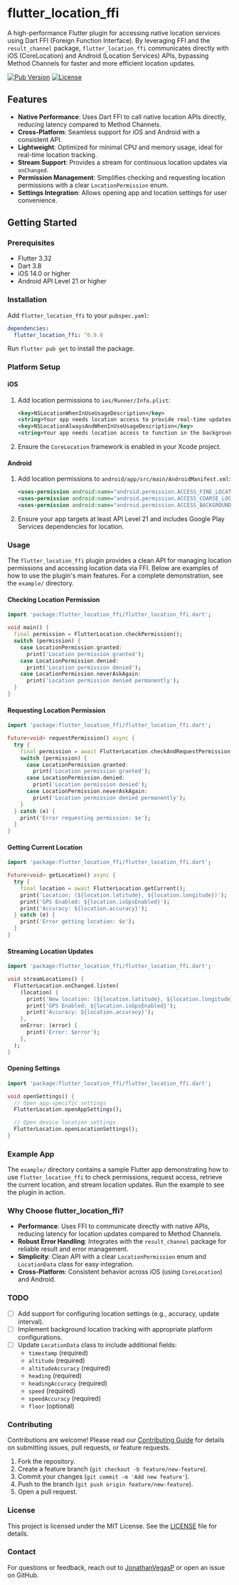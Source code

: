 # flutter_location_ffi

A high-performance Flutter plugin for accessing native location services using Dart FFI (Foreign Function Interface). By leveraging FFI and the `result_channel` package, `flutter_location_ffi` communicates directly with iOS (CoreLocation) and Android (Location Services) APIs, bypassing Method Channels for faster and more efficient location updates.

[![Pub Version](https://img.shields.io/pub/v/flutter_location_ffi)](https://pub.dev/packages/flutter_location_ffi)
[![License](https://img.shields.io/badge/license-MIT-blue.svg)](https://opensource.org/licenses/MIT)

## Features

- **Native Performance**: Uses Dart FFI to call native location APIs directly, reducing latency compared to Method Channels.
- **Cross-Platform**: Seamless support for iOS and Android with a consistent API.
- **Lightweight**: Optimized for minimal CPU and memory usage, ideal for real-time location tracking.
- **Stream Support**: Provides a stream for continuous location updates via `onChanged`.
- **Permission Management**: Simplifies checking and requesting location permissions with a clear `LocationPermission` enum.
- **Settings Integration**: Allows opening app and location settings for user convenience.

## Getting Started

### Prerequisites

- Flutter 3.32
- Dart 3.8
- iOS 14.0 or higher
- Android API Level 21 or higher

### Installation

Add `flutter_location_ffi` to your `pubspec.yaml`:

```yaml
dependencies:
  flutter_location_ffi: ^0.9.0
```

Run `flutter pub get` to install the package.

### Platform Setup

#### iOS
1. Add location permissions to `ios/Runner/Info.plist`:
   ```xml
   <key>NSLocationWhenInUseUsageDescription</key>
   <string>Your app needs location access to provide real-time updates.</string>
   <key>NSLocationAlwaysAndWhenInUseUsageDescription</key>
   <string>Your app needs location access to function in the background.</string>
   ```
2. Ensure the `CoreLocation` framework is enabled in your Xcode project.

#### Android
1. Add location permissions to `android/app/src/main/AndroidManifest.xml`:
   ```xml
   <uses-permission android:name="android.permission.ACCESS_FINE_LOCATION" />
   <uses-permission android:name="android.permission.ACCESS_COARSE_LOCATION" />
   <uses-permission android:name="android.permission.ACCESS_BACKGROUND_LOCATION" /> <!-- Optional for background location -->
   ```
2. Ensure your app targets at least API Level 21 and includes Google Play Services dependencies for location.

### Usage

The `flutter_location_ffi` plugin provides a clean API for managing location permissions and accessing location data via FFI. Below are examples of how to use the plugin's main features. For a complete demonstration, see the `example/` directory.

#### Checking Location Permission
```dart
import 'package:flutter_location_ffi/flutter_location_ffi.dart';

void main() {
  final permission = FlutterLocation.checkPermission();
  switch (permission) {
    case LocationPermission.granted:
      print('Location permission granted');
    case LocationPermission.denied:
      print('Location permission denied');
    case LocationPermission.neverAskAgain:
      print('Location permission denied permanently');
  }
}
```

#### Requesting Location Permission
```dart
import 'package:flutter_location_ffi/flutter_location_ffi.dart';

Future<void> requestPermission() async {
  try {
    final permission = await FlutterLocation.checkAndRequestPermission();
    switch (permission) {
      case LocationPermission.granted:
        print('Location permission granted');
      case LocationPermission.denied:
        print('Location permission denied');
      case LocationPermission.neverAskAgain:
        print('Location permission denied permanently');
    }
  } catch (e) {
    print('Error requesting permission: $e');
  }
}
```

#### Getting Current Location
```dart
import 'package:flutter_location_ffi/flutter_location_ffi.dart';

Future<void> getLocation() async {
  try {
    final location = await FlutterLocation.getCurrent();
    print('Location: (${location.latitude}, ${location.longitude})');
    print('GPS Enabled: ${location.isGpsEnabled}');
    print('Accuracy: ${location.accuracy}');
  } catch (e) {
    print('Error getting location: $e');
  }
}
```

#### Streaming Location Updates
```dart
import 'package:flutter_location_ffi/flutter_location_ffi.dart';

void streamLocations() {
  FlutterLocation.onChanged.listen(
    (location) {
      print('New location: (${location.latitude}, ${location.longitude})');
      print('GPS Enabled: ${location.isGpsEnabled}');
      print('Accuracy: ${location.accuracy}');
    },
    onError: (error) {
      print('Error: $error');
    },
  );
}
```

#### Opening Settings
```dart
import 'package:flutter_location_ffi/flutter_location_ffi.dart';

void openSettings() {
  // Open app-specific settings
  FlutterLocation.openAppSettings();

  // Open device location settings
  FlutterLocation.openLocationSettings();
}
```

### Example App
The `example/` directory contains a sample Flutter app demonstrating how to use `flutter_location_ffi` to check permissions, request access, retrieve the current location, and stream location updates. Run the example to see the plugin in action.

### Why Choose flutter_location_ffi?
- **Performance**: Uses FFI to communicate directly with native APIs, reducing latency for location updates compared to Method Channels.
- **Robust Error Handling**: Integrates with the `result_channel` package for reliable result and error management.
- **Simplicity**: Clean API with a clear `LocationPermission` enum and `LocationData` class for easy integration.
- **Cross-Platform**: Consistent behavior across iOS (using `CoreLocation`) and Android.

### TODO
- [ ] Add support for configuring location settings (e.g., accuracy, update interval).
- [ ] Implement background location tracking with appropriate platform configurations.
- [ ] Update `LocationData` class to include additional fields:
  - `timestamp` (required)
  - `altitude` (required)
  - `altitudeAccuracy` (required)
  - `heading` (required)
  - `headingAccuracy` (required)
  - `speed` (required)
  - `speedAccuracy` (required)
  - `floor` (optional)

### Contributing
Contributions are welcome! Please read our [Contributing Guide](CONTRIBUTING.md) for details on submitting issues, pull requests, or feature requests.

1. Fork the repository.
2. Create a feature branch (`git checkout -b feature/new-feature`).
3. Commit your changes (`git commit -m 'Add new feature'`).
4. Push to the branch (`git push origin feature/new-feature`).
5. Open a pull request.

### License
This project is licensed under the MIT License. See the [LICENSE](LICENSE) file for details.

### Contact
For questions or feedback, reach out to [JonathanVegasP](https://github.com/JonathanVegasP) or open an issue on GitHub.
